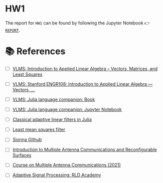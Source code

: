 # HW1

The report for `HW1` can be found by following the Jupyter Notebook &#x1F449; [`REPORT`](REPORT.ipynb).

# &#x1F4DA; References

- [ ] [VLMS: Introduction to Applied Linear Algebra – Vectors, Matrices, and Least Squares](https://web.stanford.edu/~boyd/vmls/)
- [ ] [VLMS: Stanford ENGR108: Introduction to Applied Linear Algebra —Vectors, ...](https://www.youtube.com/playlist?list=PLoROMvodv4rMz-WbFQtNUsUElIh2cPmN9)
- [ ] [VLMS: Julia language companion: Book](https://web.stanford.edu/~boyd/vmls/vmls-julia-companion.pdf)
- [ ] [VLMS: Julia language companion: Jupyter Notebook](https://github.com/vbartle/VMLS-Companions/tree/master/VMLS%20Julia%20Companion)
- [ ] [Classical adaptive linear filters in Julia](https://github.com/baggepinnen/AdaptiveFilters.jl)
- [ ] [Least mean squares filter](https://en.wikipedia.org/wiki/Least_mean_squares_filter)

- [ ] [Sionna Github](https://github.com/NVlabs/sionna/tree/main)
- [ ] [Introduction to Multiple Antenna Communications and Reconfigurable Surfaces](https://www.youtube.com/watch?v=44pT2Nui3_Q)
- [ ] [Course on Multiple Antenna Communications (2021)](https://www.youtube.com/playlist?list=PLTv48TzNRhaJ66mW48MI_HBBawupV_ZR_)
- [ ] [Adaptive Signal Processing: RLD Academy](https://www.youtube.com/playlist?list=PLqaCBRYJhA4YOp4ggJVD5nrYpaO5lFXk8)

